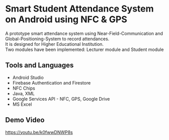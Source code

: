 # Smart Student Attendance System on Android using NFC & GPS
A prototype smart attendance system using Near-Field-Communication and Global-Positioning-System to record attendances. <br/>
It is designed for Higher Educational Institution. <br/>
Two modules have been implemented: Lecturer module and Student module

## Tools and Languages
- Android Studio
- Firebase Authentication and Firestore
- NFC Chips
- Java, XML
- Google Services API - NFC, GPS, Google Drive
- MS Excel

## Demo Video
https://youtu.be/k0fwwDNWP8s

